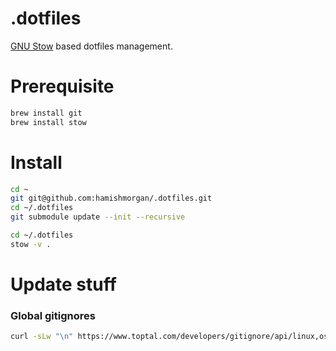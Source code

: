 # .dotfiles

[GNU Stow](https://www.gnu.org/software/stow/) based dotfiles management.

# Prerequisite

```sh
brew install git
brew install stow
```

# Install

```sh
cd ~
git git@github.com:hamishmorgan/.dotfiles.git
cd ~/.dotfiles
git submodule update --init --recursive
```

```sh
cd ~/.dotfiles
stow -v .
```



# Update stuff

### Global gitignores 

```sh
curl -sLw "\n" https://www.toptal.com/developers/gitignore/api/linux,osx,vscode,vim,jetbrains > ~/.gitignore-globals
```
